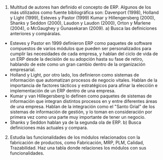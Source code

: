 1. Multitud de autores han definido el concepto de ERP. Algunos de los más utilizados como fuente bibliográfica son: Davenport (1998), Holland y Light (1999), Esteves y Pastor (1999) Kumar y Hillengersberg (2000), Shanks y Seddon (2000), Laudon y Laudon (2000), Orton y Marlene (2004), o McGaughey y Gunasekaran (2009). 
a) Busca las definiciones anteriores y compáralas. 
- Esteves y Pastor en 1999 definieron ERP como paquetes de software compuestos de varios módulos que pueden ser personalizados para cumplir las necesidades de cada empresa, y hablan del ciclo de vida de un ERP desde la decisión de su adopción hasta su fase de retiro, hablando de este como un gran cambio dentro de la organización empresarial.
- Holland y Light, por otro lado, los definieron como sistemas de información que automatizan procesos de negocio vitales. Hablan de la importancia de factores tácticos y estratégicos para afinar la elección e implementación de un ERP dentro de una empresa.
- Kumar y van Hillegersberg lo definen como paquetes de sistemas de información que integran distintos procesos en y entre diferentes áreas de una empresa. Hablan de la integración como el "Santo Grial" de los sistemas de información de gestión, y lo toman en consideración por primera vez como una parte muy importante de tener un negocio.
- Shanks y Seddon hablan ya de la segunda ola de ERP.
b) Busca definiciones más actuales y compara.

2. Estudia las funcionalidades de los módulos relacionados con la fabricación de productos, como Fabricación, MRP, PLM, Calidad, Trazabilidad. Haz una tabla donde relaciones los módulos con sus funcionalidades.